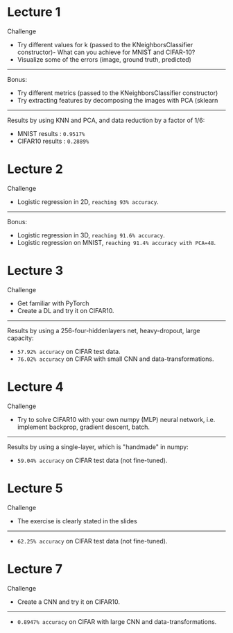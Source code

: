 # Lecture 1

Challenge
- Try different values for k (passed to the KNeighborsClassifier constructor)- What can you achieve for MNIST and CIFAR-10?
- Visualize some of the errors (image, ground truth, predicted)

----------------------------------------------------------------

Bonus: 
- Try different metrics (passed to the KNeighborsClassifier constructor)
- Try extracting features by decomposing the images with PCA (sklearn

----------------------------------------------------------------

Results by using KNN and PCA, and data reduction by a factor of 1/6:
- MNIST results : ``0.9517%``
- CIFAR10 results : ``0.2889%``

# Lecture 2

Challenge
- Logistic regression in 2D, ``reaching 93% accuracy``.

----------------------------------------------------------------

Bonus:
- Logistic regression in 3D, ``reaching 91.6% accuracy``.
- Logistic regression on MNIST, ``reaching 91.4% accuracy with PCA=48``.

# Lecture 3

Challenge
- Get familiar with PyTorch
- Create a DL and try it on CIFAR10.

----------------------------------------------------------------

Results by using a 256-four-hiddenlayers net, heavy-dropout, large capacity:
- ``57.92% accuracy`` on CIFAR test data.
- ``76.02% accuracy`` on CIFAR with small CNN and data-transformations.

# Lecture 4

Challenge
- Try to solve CIFAR10 with your own numpy (MLP) neural network, i.e. implement backprop, gradient descent, batch.

----------------------------------------------------------------

Results by using a single-layer, which is "handmade" in numpy:
- ``59.04% accuracy`` on CIFAR test data (not fine-tuned).

# Lecture 5

Challenge
- The exercise is clearly stated in the slides

----------------------------------------------------------------

- ``62.25% accuracy`` on CIFAR test data (not fine-tuned).

# Lecture 7

Challenge
- Create a CNN and try it on CIFAR10.

----------------------------------------------------------------

- ``0.8947% accuracy`` on CIFAR with large CNN and data-transformations.